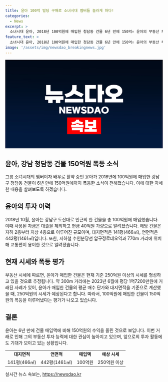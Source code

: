 ```yaml
---
title: 윤아 100억 빌딩 구매로 소녀시대 멤버들 놀라게 하다!
categories:
  - News
excerpt: >
  소녀시대 윤아, 2018년 100억원에 매입한 청담동 건물 6년 만에 150억↑ 윤아의 부동산 투자 소식이 화제다. 2018년 100억에 매입한 건물은 현재 250억원 이상의 시세를 형성 중. 윤아는 6년 만에 150억원 벌어들인 것으로 추정됨. 지하철 인근에 위치한 뛰어난 접근성과 평균 1억7200만원의 토지 매수가로 시세 예상됨. 윤아의 부동산 투자 이목 집중. (총 135자)
feature_text: >
  소녀시대 윤아, 2018년 100억원에 매입한 청담동 건물 6년 만에 150억↑ 윤아의 부동산 투자 소식이 화제다. 2018년 100억에 매입한 건물은 현재 250억원 이상의 시세를 형성 중. 윤아는 6년 만에 150억원 벌어들인 것으로 추정됨. 지하철 인근에 위치한 뛰어난 접근성과 평균 1억7200만원의 토지 매수가로 시세 예상됨. 윤아의 부동산 투자 이목 집중. (총 135자)
image: '/assets/img/newsdao_breakingnews.jpg'
---
```


<p><img src="/assets/img/newsdao_breakingnews.jpg" alt="implanttips 속보" /></p>

<h2>윤아, 강남 청담동 건물 150억원 폭등 소식</h2>

<p data-ke-size="size16">그룹 소녀시대의 멤버이자 배우로 활약 중인 윤아가 2018년에 100억원에 매입한 강남구 청담동 건물이 6년 만에 150억원에까지 폭등한 소식이 전해졌습니다. 이에 대한 자세한 내용을 살펴보도록 하겠습니다.</p>

<h2 data-ke-size="size24">윤아의 투자 이력</h2>

<p data-ke-size="size16"> 2018년 10월, 윤아는 강남구 도산대로 인근의 한 건물을 총 100억원에 매입했습니다. 이때 사용된 자금은 대출을 제외하고 현금 40억원 가량으로 알려졌습니다. 해당 건물은 지하 2층부터 지상 4층으로 이루어진 규모이며, 대지면적은 141평(466㎡), 연면적은 442평(1461㎡)입니다. 또한, 지하철 수인분당선 압구정로데오역과 770m 거리에 위치해 교통편이 용이한 것으로 알려졌습니다.</p>

<h2 data-ke-size="size24">현재 시세와 폭등 평가</h2>

<p data-ke-size="size16"> 부동산 시세에 따르면, 윤아가 매입한 건물은 현재 기준 250억원 이상의 시세를 형성하고 있을 것으로 추정됩니다. 약 300m 거리에는 2023년 6월에 평당 1억7200만원에 거래된 사례가 있어, 윤아가 매입한 건물의 평균 매수 단가와 대지면적을 기준으로 계산했을 때, 250억원의 시세가 예상된다고 합니다. 따라서, 100억원에 매입한 건물이 150억원의 폭등을 이루어냈다는 평가가 나오고 있습니다.</p>

<h2 data-ke-size="size24">결론</h2>

<p data-ke-size="size16"> 윤아는 6년 만에 건물 매입액에 비해 150억원의 수익을 올린 것으로 보입니다. 이번 거래로 인해 그의 부동산 투자 능력에 대한 관심이 높아지고 있으며, 앞으로의 투자 활동에도 기대가 모이고 있는 상황입니다.</p>

<table>
<tbody>
<tr>
<td style="text-align: center; height: 17px;"><b>대지면적</b></td>
<td style="text-align: center; height: 17px;"><b>연면적</b></td>
<td style="text-align: center; height: 17px;"><b>매입액</b></td>
<td style="text-align: center; height: 17px;"><b>예상 시세</b></td>
</tr>
<tr>
<td style="text-align: center;">141평(466㎡)</td>
<td style="text-align: center;">442평(1461㎡)</td>
<td style="text-align: center;">100억원</td>
<td style="text-align: center;">250억원 이상</td>
</tr>
</tbody>
</table>
실시간 뉴스 속보는, <a href="https://newsdao.kr" rel="dofollow">https://newsdao.kr</a>


